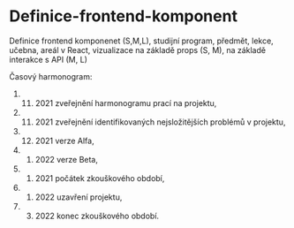 # Definice-frontend-komponent
Definice frontend komponenet (S,M,L), studijní program, předmět, lekce, učebna, areál v React, vizualizace na základě props (S, M), na základě interakce s API (M, L)

Časový harmonogram:

1. 11. 2021 zveřejnění harmonogramu prací na projektu,
1. 11. 2021 zveřejnění identifikovaných nejsložitějších problémů v projektu,
15. 12. 2021 verze Alfa,
15. 1. 2022 verze Beta,
24. 1. 2021 počátek zkouškového období,
31. 1. 2022 uzavření projektu,
18. 3. 2022 konec zkouškového období.
